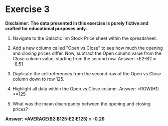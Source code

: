 # Exercise 3

**Disclaimer: The data presented in this exercise is purely fictive and crafted for educational purposes only.**

1. Navigate to the Galactic Inn Stock Price sheet within the spreadsheet.

2. Add a new column called "Open vs Close" to see how much the opening and closing prices differ. Now, subtract the Open column value from the Close column value, starting from the second row. Answer: =E2-B2 = -8.51

3. Duplicate the cell references from the second row of the Open vs Close column down to row 125.

4. Highlight all data within the Open vs Close column. Answer: =ROW(H1)<=125

5. What was the mean discrepancy between the opening and closing prices?

**Answer: =AVERAGE(B2:B125-E2:E125) = -0.29**
